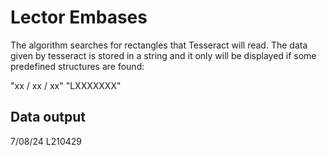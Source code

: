 # Lector Embases

The algorithm searches for rectangles that Tesseract will read.
The data given by tesseract is stored in a string and it only will be displayed if some predefined
structures are found:

"xx / xx / xx"
"LXXXXXXX"

Data output
-------------
7/08/24
L210429
